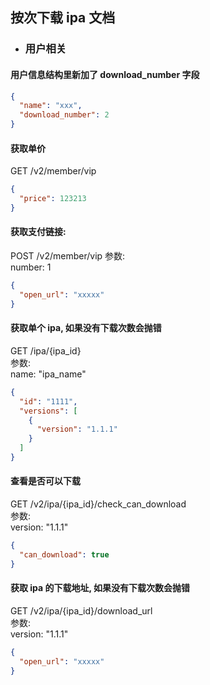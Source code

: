 ## 按次下载 ipa 文档

- ### 用户相关
#### 用户信息结构里新加了 download_number 字段
```json
{
  "name": "xxx",
  "download_number": 2
}
```

#### 获取单价
GET /v2/member/vip
```json
{
  "price": 123213
}
```

#### 获取支付链接:
POST /v2/member/vip
参数:  
number: 1
```json
{
  "open_url": "xxxxx" 
}
```

#### 获取单个 ipa, 如果没有下载次数会抛错
GET /ipa/{ipa_id}  
参数:  
name: "ipa_name"  
```json
{
  "id": "1111",
  "versions": [
    {
      "version": "1.1.1"
    }
  ]
}
```

#### 查看是否可以下载  
GET  /v2/ipa/{ipa_id}/check_can_download  
参数:   
version: "1.1.1"    
```json
{
  "can_download": true
}
```

#### 获取 ipa 的下载地址, 如果没有下载次数会抛错
GET /v2/ipa/{ipa_id}/download_url  
参数:   
version: "1.1.1"    
```json
{
  "open_url": "xxxxx" 
}
```
